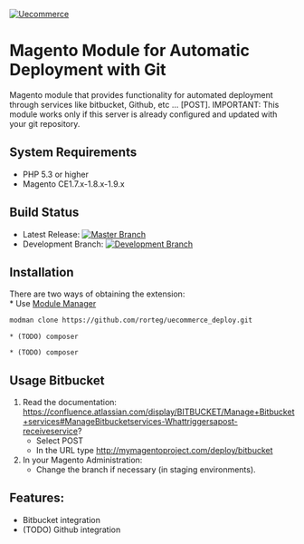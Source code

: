 <a href="http://www.uecommerce.com.br">![Uecommerce](http://www.uecommerce.com.br/wp-content/uploads/2012/11/logo2.gif)</a>

Magento Module for Automatic Deployment with Git
================================================

Magento module that provides functionality for automated deployment through services like bitbucket, Github, etc ... [POST].
IMPORTANT: This module works only if this server is already configured and updated with your git repository.

System Requirements
-------------------
* PHP 5.3 or higher
* Magento CE1.7.x-1.8.x-1.9.x

Build Status
------------
* Latest Release: [![Master Branch](https://travis-ci.org/rorteg/uecommerce_deploy.png?branch=master)](https://travis-ci.org/rorteg/uecommerce_deploy)
* Development Branch: [![Development Branch](https://travis-ci.org/rorteg/uecommerce_deploy.png?branch=develop)](https://travis-ci.org/rorteg/uecommerce_deploy)

Installation
------------
There are two ways of obtaining the extension:    
    * Use [Module Manager](https://github.com/colinmollenhour/modman)
```bash
modman clone https://github.com/rorteg/uecommerce_deploy.git
```
    * (TODO) composer

    * (TODO) composer

Usage Bitbucket
---------------
1. Read the documentation: https://confluence.atlassian.com/display/BITBUCKET/Manage+Bitbucket+services#ManageBitbucketservices-Whattriggersapost-receiveservice?
    * Select POST
    * In the URL type http://mymagentoproject.com/deploy/bitbucket
2. In your Magento Administration:
    * Change the branch if necessary (in staging environments).

Features:
---------
* Bitbucket integration
* (TODO) Github integration
